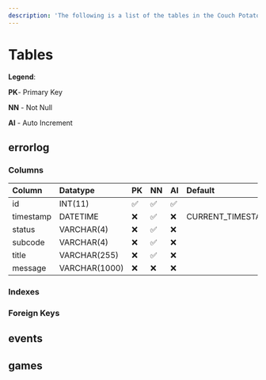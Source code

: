 ```yaml
---
description: 'The following is a list of the tables in the Couch Potato database:'
---
```


# Tables

**Legend**:

**PK**- Primary Key

**NN** - Not Null

**AI** - Auto Increment

## errorlog

### Columns

| Column | Datatype | PK | NN | AI | Default |
| :--- | :--- | :--- | :--- | :--- | :--- |
| id | INT\(11\) | ✅ | ✅ | ✅ |   |
| timestamp | DATETIME |  ❌  | ✅ | ❌  | CURRENT\_TIMESTAMP |
| status | VARCHAR\(4\) |  ❌  | ✅ | ❌  |   |
| subcode | VARCHAR\(4\) | ❌   | ✅ | ❌  |   |
| title | VARCHAR\(255\) |  ❌  | ✅ | ❌  |   |
| message | VARCHAR\(1000\) |  ❌  |  ❌  | ❌  |   |

### Indexes



### Foreign Keys

## events





## games

